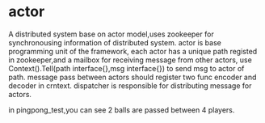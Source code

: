 # actor

A distributed system base on actor model,uses zookeeper for synchronousing information of distributed system.
actor is base programming unit of the framework,
each actor has a unique path registed in zookeeper,and a mailbox for receiving message from other actors,
use Context().Tell(path interface{},msg interface{}) to send msg to actor of path.
message pass between actors should register two func encoder and decoder in crntext.
dispatcher is responsible for distributing message for actors.

in pingpong_test,you can see 2 balls are passed between 4 players.